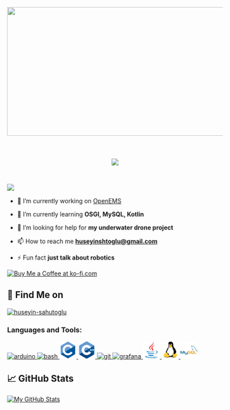 
<div align="center">
  <img src="https://media.giphy.com/media/dWesBcTLavkZuG35MI/giphy.gif" width="600" height="300"/>
</div>

<h1 align="center">
  <a href="https://git.io/typing-svg">
    <img src="https://readme-typing-svg.herokuapp.com/?lines=Hi+There!+👋;+I'm+Huseyin+Sahutoglu!;&center=true&size=30">
  </a>
</h1>

<br>
<img align="left" src="https://visitor-badge.laobi.icu/badge?page_id=huseyinsaht.visitor-badge&right_text=My%20Page%20Visitor"> 
</br>

- 🔭 I’m currently working on [OpenEMS](https://openems.io/)  

- 🌱 I’m currently learning **OSGI, MySQL, Kotlin**

- 🤝 I’m looking for help for **my underwater drone project**

- 📫 How to reach me **huseyinshtoglu@gmail.com**

- ⚡ Fun fact **just talk about robotics**

 <a href='https://ko-fi.com/huseyinsht' target='_blank'><img height='20' style='border:0px;height:37px;' src='https://az743702.vo.msecnd.net/cdn/kofi3.png?v=0' border='0' alt='Buy Me a Coffee at ko-fi.com' /> </a>

## 🔗 Find Me on
<div>
 <a href="https://linkedin.com/in/huseyin-sahutoglu" target="blank"><img align="center" src="https://raw.githubusercontent.com/rahuldkjain/github-profile-readme-generator/master/src/images/icons/Social/linked-in-alt.svg" alt="huseyin-sahutoglu" height="30" width="40" />
  </a>
</div>

<h3 align="left">Languages and Tools:</h3>
<p align="left"> <a href="https://www.arduino.cc/" target="_blank" rel="noreferrer"> <img src="https://cdn.worldvectorlogo.com/logos/arduino-1.svg" alt="arduino" width="40" height="40"/> </a> <a href="https://www.gnu.org/software/bash/" target="_blank" rel="noreferrer"> <img src="https://www.vectorlogo.zone/logos/gnu_bash/gnu_bash-icon.svg" alt="bash" width="40" height="40"/> </a> <a href="https://www.cprogramming.com/" target="_blank" rel="noreferrer"> <img src="https://raw.githubusercontent.com/devicons/devicon/master/icons/c/c-original.svg" alt="c" width="40" height="40"/> </a> <a href="https://www.w3schools.com/cpp/" target="_blank" rel="noreferrer"> <img src="https://raw.githubusercontent.com/devicons/devicon/master/icons/cplusplus/cplusplus-original.svg" alt="cplusplus" width="40" height="40"/> </a> <a href="https://git-scm.com/" target="_blank" rel="noreferrer"> <img src="https://www.vectorlogo.zone/logos/git-scm/git-scm-icon.svg" alt="git" width="40" height="40"/> </a> <a href="https://grafana.com" target="_blank" rel="noreferrer"> <img src="https://www.vectorlogo.zone/logos/grafana/grafana-icon.svg" alt="grafana" width="40" height="40"/> </a> <a href="https://www.java.com" target="_blank" rel="noreferrer"> <img src="https://raw.githubusercontent.com/devicons/devicon/master/icons/java/java-original.svg" alt="java" width="40" height="40"/> </a> <a href="https://www.linux.org/" target="_blank" rel="noreferrer"> <img src="https://raw.githubusercontent.com/devicons/devicon/master/icons/linux/linux-original.svg" alt="linux" width="40" height="40"/> </a> <a href="https://www.mysql.com/" target="_blank" rel="noreferrer"> <img src="https://raw.githubusercontent.com/devicons/devicon/master/icons/mysql/mysql-original-wordmark.svg" alt="mysql" width="40" height="40"/> </a> </p>

## 📈 GitHub Stats
<div>
  <a href="https://github.com/huseyinsaht/huseyinsaht">
    <img align="center" src="https://github-readme-stats.vercel.app/api?username=huseyinsaht&show_icons=true&line_height=27&count_private=true&title_color=ffffff&text_color=c9cacc&icon_color=2bbc8a&bg_color=1d1f21" alt="My GitHub Stats" />
  </a>
  <!--a href="https://github.com/huseyinsht/huseyinsaht">
    <img align="center" src="https://github-readme-stats.vercel.app/api/top-langs?username=huseyinsaht&show_icons=true&locale=en&layout=compact" />
  </a-->
</div>
